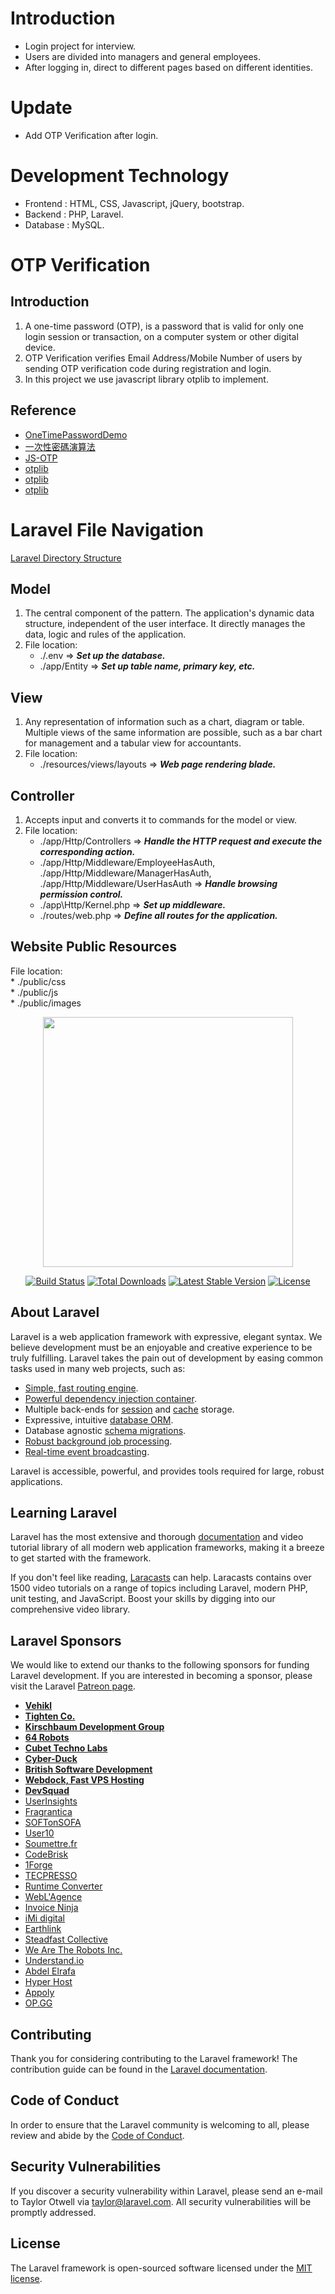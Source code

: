 ﻿# Introduction
- Login project for interview.<br>
- Users are divided into managers and general employees.<br>
- After logging in, direct to different pages based on different identities.<br>

# Update
- Add OTP Verification after login.

# Development Technology
- Frontend : HTML, CSS, Javascript, jQuery, bootstrap.<br>
- Backend : PHP, Laravel.<br>
- Database : MySQL.<br>

# OTP Verification
## Introduction
1. A one-time password (OTP), is a password that is valid for only one login session or transaction, on a computer system or other digital device.
2. OTP Verification verifies Email Address/Mobile Number of users by sending OTP verification code during registration and login.
3. In this project we use javascript library otplib to implement.

## Reference
- [OneTimePasswordDemo](https://github.com/wellwind/OneTimePasswordDemo)
- [一次性密碼演算法](https://wellwind.idv.tw/blog/2017/09/07/one-time-pass-introduce-with-hotp-totp-google-authenticator/)
- [JS-OTP](https://github.com/jiangts/JS-OTP)
- [otplib](https://www.npmjs.com/package/otplib)
- [otplib](https://github.com/yeojz/otplib)
- [otplib](https://otplib.yeojz.dev/)

# Laravel File Navigation
[Laravel Directory Structure](https://laravel.tw/docs/5.3/structure)

## Model
1. The central component of the pattern.  The application's dynamic data structure, independent of the user interface. It directly manages the data, logic and rules of the application.<br>
2. File location:
    * ./.env => ***Set up the database.***
    * ./app/Entity => ***Set up table name, primary key, etc.***
## View
1. Any representation of information such as a chart, diagram or table. Multiple views of the same information are possible, such as a bar chart for management and a tabular view for accountants.
2. File location:
    * ./resources/views/layouts => ***Web page rendering blade.***
## Controller
1. Accepts input and converts it to commands for the model or view.
2. File location:
    * ./app/Http/Controllers => ***Handle the HTTP request and execute the corresponding action.***
    * ./app/Http/Middleware/EmployeeHasAuth, ./app/Http/Middleware/ManagerHasAuth, ./app/Http/Middleware/UserHasAuth => ***Handle browsing permission control.***
    * ./app\Http/Kernel.php => ***Set up middleware.***
    * ./routes/web.php => ***Define all routes for the application.***

## Website Public Resources
File location: <br>
    * ./public/css <br>
    * ./public/js <br>
    * ./public/images <br>

<p align="center"><img src="https://res.cloudinary.com/dtfbvvkyp/image/upload/v1566331377/laravel-logolockup-cmyk-red.svg" width="400"></p>

<p align="center">
<a href="https://travis-ci.org/laravel/framework"><img src="https://travis-ci.org/laravel/framework.svg" alt="Build Status"></a>
<a href="https://packagist.org/packages/laravel/framework"><img src="https://poser.pugx.org/laravel/framework/d/total.svg" alt="Total Downloads"></a>
<a href="https://packagist.org/packages/laravel/framework"><img src="https://poser.pugx.org/laravel/framework/v/stable.svg" alt="Latest Stable Version"></a>
<a href="https://packagist.org/packages/laravel/framework"><img src="https://poser.pugx.org/laravel/framework/license.svg" alt="License"></a>
</p>

## About Laravel

Laravel is a web application framework with expressive, elegant syntax. We believe development must be an enjoyable and creative experience to be truly fulfilling. Laravel takes the pain out of development by easing common tasks used in many web projects, such as:

- [Simple, fast routing engine](https://laravel.com/docs/routing).
- [Powerful dependency injection container](https://laravel.com/docs/container).
- Multiple back-ends for [session](https://laravel.com/docs/session) and [cache](https://laravel.com/docs/cache) storage.
- Expressive, intuitive [database ORM](https://laravel.com/docs/eloquent).
- Database agnostic [schema migrations](https://laravel.com/docs/migrations).
- [Robust background job processing](https://laravel.com/docs/queues).
- [Real-time event broadcasting](https://laravel.com/docs/broadcasting).

Laravel is accessible, powerful, and provides tools required for large, robust applications.

## Learning Laravel

Laravel has the most extensive and thorough [documentation](https://laravel.com/docs) and video tutorial library of all modern web application frameworks, making it a breeze to get started with the framework.

If you don't feel like reading, [Laracasts](https://laracasts.com) can help. Laracasts contains over 1500 video tutorials on a range of topics including Laravel, modern PHP, unit testing, and JavaScript. Boost your skills by digging into our comprehensive video library.

## Laravel Sponsors

We would like to extend our thanks to the following sponsors for funding Laravel development. If you are interested in becoming a sponsor, please visit the Laravel [Patreon page](https://patreon.com/taylorotwell).

- **[Vehikl](https://vehikl.com/)**
- **[Tighten Co.](https://tighten.co)**
- **[Kirschbaum Development Group](https://kirschbaumdevelopment.com)**
- **[64 Robots](https://64robots.com)**
- **[Cubet Techno Labs](https://cubettech.com)**
- **[Cyber-Duck](https://cyber-duck.co.uk)**
- **[British Software Development](https://www.britishsoftware.co)**
- **[Webdock, Fast VPS Hosting](https://www.webdock.io/en)**
- **[DevSquad](https://devsquad.com)**
- [UserInsights](https://userinsights.com)
- [Fragrantica](https://www.fragrantica.com)
- [SOFTonSOFA](https://softonsofa.com/)
- [User10](https://user10.com)
- [Soumettre.fr](https://soumettre.fr/)
- [CodeBrisk](https://codebrisk.com)
- [1Forge](https://1forge.com)
- [TECPRESSO](https://tecpresso.co.jp/)
- [Runtime Converter](http://runtimeconverter.com/)
- [WebL'Agence](https://weblagence.com/)
- [Invoice Ninja](https://www.invoiceninja.com)
- [iMi digital](https://www.imi-digital.de/)
- [Earthlink](https://www.earthlink.ro/)
- [Steadfast Collective](https://steadfastcollective.com/)
- [We Are The Robots Inc.](https://watr.mx/)
- [Understand.io](https://www.understand.io/)
- [Abdel Elrafa](https://abdelelrafa.com)
- [Hyper Host](https://hyper.host)
- [Appoly](https://www.appoly.co.uk)
- [OP.GG](https://op.gg)

## Contributing

Thank you for considering contributing to the Laravel framework! The contribution guide can be found in the [Laravel documentation](https://laravel.com/docs/contributions).

## Code of Conduct

In order to ensure that the Laravel community is welcoming to all, please review and abide by the [Code of Conduct](https://laravel.com/docs/contributions#code-of-conduct).

## Security Vulnerabilities

If you discover a security vulnerability within Laravel, please send an e-mail to Taylor Otwell via [taylor@laravel.com](mailto:taylor@laravel.com). All security vulnerabilities will be promptly addressed.

## License

The Laravel framework is open-sourced software licensed under the [MIT license](https://opensource.org/licenses/MIT).
